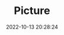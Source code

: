 ---
weight: 1
images:
- /images/edited/230.jpeg
title: Picture
date: 2022-10-13 20:28:24
tags: [luminarneo,work,ilce7m3,dog,animals,frisbee]
---